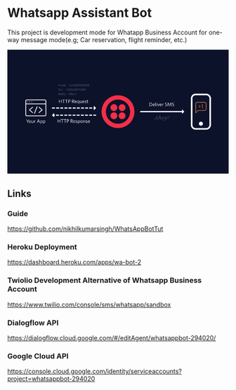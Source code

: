 # Whatsapp Assistant Bot

This project is development mode for Whatapp Business Account for one-way message mode(e.g; Car reservation, flight reminder, etc.)

![]( image.png )


## Links
### Guide
https://github.com/nikhilkumarsingh/WhatsAppBotTut


### Heroku Deployment

https://dashboard.heroku.com/apps/wa-bot-2

### Twiolio Development Alternative of Whatsapp Business Account

https://www.twilio.com/console/sms/whatsapp/sandbox

### Dialogflow API

https://dialogflow.cloud.google.com/#/editAgent/whatsappbot-294020/


### Google Cloud API

https://console.cloud.google.com/identity/serviceaccounts?project=whatsappbot-294020